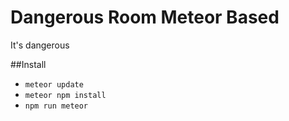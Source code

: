 # Dangerous Room Meteor Based
It's dangerous

##Install

* ```meteor update```
* ```meteor npm install```
* ```npm run meteor```